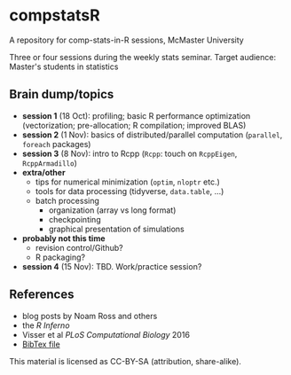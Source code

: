 # compstatsR

A repository for comp-stats-in-R sessions, McMaster University

Three or four sessions during the weekly stats seminar. Target audience: Master's students in statistics

## Brain dump/topics

- **session 1** (18 Oct): profiling; basic R performance optimization (vectorization; pre-allocation; R compilation; improved BLAS)
- **session 2** (1 Nov): basics of distributed/parallel computation (`parallel`, `foreach` packages)
- **session 3** (8 Nov): intro to Rcpp (`Rcpp`: touch on `RcppEigen`, `RcppArmadillo`)
- **extra/other**
   - tips for numerical minimization (`optim`, `nloptr` etc.)
   - tools for data processing (tidyverse, `data.table`, ...)
   - batch processing
       - organization (array vs long format)
	   - checkpointing
	   - graphical presentation of simulations
- **probably not this time**
   - revision control/Github?
   - R packaging?
- **session 4** (15 Nov): TBD. Work/practice session?

## References


- blog posts by Noam Ross and others
- the *R Inferno*
- Visser et al *PLoS Computational Biology* 2016
- [BibTex file](compstatsR.bib)

This material is licensed as CC-BY-SA (attribution, share-alike).
